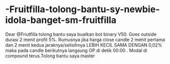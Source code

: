 # -Fruitfilla-tolong-bantu-sy-newbie-idola-banget-sm-fruitfilla
Dear @Friutfilla tolong bantu saya buatkan bot binary V50. Goes outside durasi 2 menit profit 5%. Rumusnya jika harga close candle 2 menit pertama dan 2 menit kedua jaraknya/selisihnya LEBIH KECIL SAMA DENGAN 0,02% maka pada candle berikutnya langsung OP di detik 00:00 . Modal di compound terus.Tolong bantu saya master
